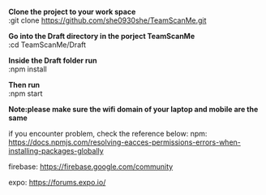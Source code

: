 **Clone the project to your work space**<br/>
:git clone https://github.com/she0930she/TeamScanMe.git

**Go into the Draft directory in the porject TeamScanMe**<br/>
:cd TeamScanMe/Draft

**Inside the Draft folder run**<br/>
:npm install

**Then run**<br/>
:npm start

**Note:please make sure the wifi domain of your laptop and mobile are the same**<br/>

if you encounter problem, check the reference below:
npm: https://docs.npmjs.com/resolving-eacces-permissions-errors-when-installing-packages-globally

firebase: https://firebase.google.com/community

expo: https://forums.expo.io/



